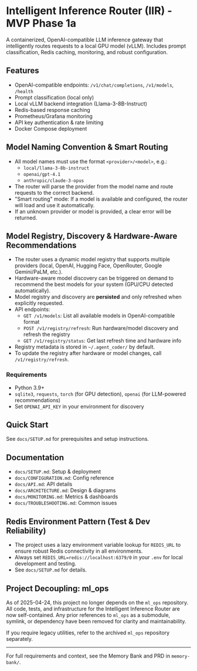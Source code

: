 # Intelligent Inference Router (IIR) - MVP Phase 1a

A containerized, OpenAI-compatible LLM inference gateway that intelligently routes requests to a local GPU model (vLLM). Includes prompt classification, Redis caching, monitoring, and robust configuration.

## Features
- OpenAI-compatible endpoints: `/v1/chat/completions`, `/v1/models`, `/health`
- Prompt classification (local only)
- Local vLLM backend integration (Llama-3-8B-Instruct)
- Redis-based response caching
- Prometheus/Grafana monitoring
- API key authentication & rate limiting
- Docker Compose deployment

## Model Naming Convention & Smart Routing

- All model names must use the format `<provider>/<model>`, e.g.:
  - `local/llama-3-8b-instruct`
  - `openai/gpt-4.1`
  - `anthropic/claude-3-opus`
- The router will parse the provider from the model name and route requests to the correct backend.
- "Smart routing" mode: If a model is available and configured, the router will load and use it automatically.
- If an unknown provider or model is provided, a clear error will be returned.

## Model Registry, Discovery & Hardware-Aware Recommendations

- The router uses a dynamic model registry that supports multiple providers (local, OpenAI, Hugging Face, OpenRouter, Google Gemini/PaLM, etc.).
- Hardware-aware model discovery can be triggered on demand to recommend the best models for your system (GPU/CPU detected automatically).
- Model registry and discovery are **persisted** and only refreshed when explicitly requested.
- API endpoints:
  - `GET /v1/models`: List all available models in OpenAI-compatible format
  - `POST /v1/registry/refresh`: Run hardware/model discovery and refresh the registry
  - `GET /v1/registry/status`: Get last refresh time and hardware info
- Registry metadata is stored in `~/.agent_coder/` by default.
- To update the registry after hardware or model changes, call `/v1/registry/refresh`.

### Requirements
- Python 3.9+
- `sqlite3`, `requests`, `torch` (for GPU detection), `openai` (for LLM-powered recommendations)
- Set `OPENAI_API_KEY` in your environment for discovery

## Quick Start
See `docs/SETUP.md` for prerequisites and setup instructions.

## Documentation
- `docs/SETUP.md`: Setup & deployment
- `docs/CONFIGURATION.md`: Config reference
- `docs/API.md`: API details
- `docs/ARCHITECTURE.md`: Design & diagrams
- `docs/MONITORING.md`: Metrics & dashboards
- `docs/TROUBLESHOOTING.md`: Common issues

## Redis Environment Pattern (Test & Dev Reliability)

- The project uses a lazy environment variable lookup for `REDIS_URL` to ensure robust Redis connectivity in all environments.
- Always set `REDIS_URL=redis://localhost:6379/0` in your `.env` for local development and testing.
- See `docs/SETUP.md` for details.

## Project Decoupling: ml_ops

As of 2025-04-24, this project no longer depends on the `ml_ops` repository. All code, tests, and infrastructure for the Intelligent Inference Router are now self-contained. Any prior references to `ml_ops` as a submodule, symlink, or dependency have been removed for clarity and maintainability.

If you require legacy utilities, refer to the archived `ml_ops` repository separately.

---

For full requirements and context, see the Memory Bank and PRD in `memory-bank/`.
